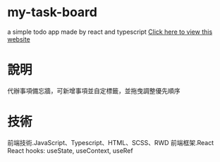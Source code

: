# my-task-board

a simple todo app made by react and typescript
<a href="https://todo-taskwall.netlify.app/"> Click here to view this website</a>

# 說明

代辦事項備忘牆，可新增事項並自定標籤，並拖曳調整優先順序

# 技術

前端技術.JavaScript、Typescript、HTML、SCSS、RWD
前端框架.React  
React hooks: useState, useContext, useRef
